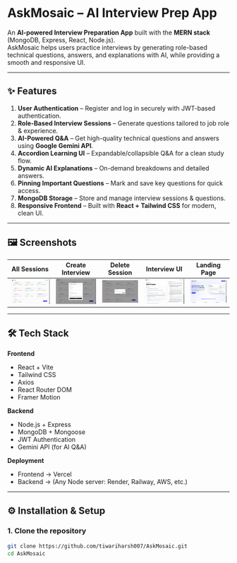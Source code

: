 # AskMosaic – AI Interview Prep App

An **AI-powered Interview Preparation App** built with the **MERN stack** (MongoDB, Express, React, Node.js).  
AskMosaic helps users practice interviews by generating role-based technical questions, answers, and explanations with AI, while providing a smooth and responsive UI.

---

## ✨ Features

1. **User Authentication** – Register and log in securely with JWT-based authentication.
2. **Role-Based Interview Sessions** – Generate questions tailored to job role & experience.
3. **AI-Powered Q&A** – Get high-quality technical questions and answers using **Google Gemini API**.
4. **Accordion Learning UI** – Expandable/collapsible Q&A for a clean study flow.
5. **Dynamic AI Explanations** – On-demand breakdowns and detailed answers.
6. **Pinning Important Questions** – Mark and save key questions for quick access.
7. **MongoDB Storage** – Store and manage interview sessions & questions.
8. **Responsive Frontend** – Built with **React + Tailwind CSS** for modern, clean UI.

---

## 🖼️ Screenshots

| All Sessions | Create Interview | Delete Session | Interview UI | Landing Page |
|--------------|------------------|----------------|--------------|--------------|
| ![All Sessions](./assets/All-Sessions.jpeg) | ![Create Interview](./assets/Create-Interview.jpeg) | ![Delete Session](./assets/Delete-Session.jpeg) | ![Interview](./assets/Interview.jpeg) | ![Landing Page](./assets/Landing-Page.jpeg) |

---

## 🛠️ Tech Stack

**Frontend**
- React + Vite
- Tailwind CSS
- Axios
- React Router DOM
- Framer Motion

**Backend**
- Node.js + Express
- MongoDB + Mongoose
- JWT Authentication
- Gemini API (for AI Q&A)

**Deployment**
- Frontend → Vercel  
- Backend → (Any Node server: Render, Railway, AWS, etc.)

---

## ⚙️ Installation & Setup

### 1. Clone the repository
```bash
git clone https://github.com/tiwariharsh007/AskMosaic.git
cd AskMosaic
